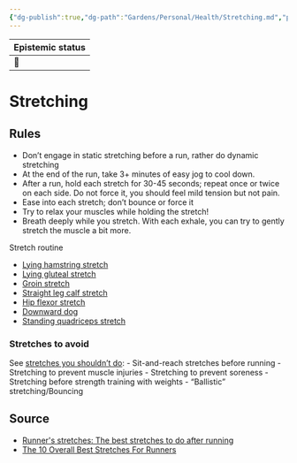 ```yaml
---
{"dg-publish":true,"dg-path":"Gardens/Personal/Health/Stretching.md","permalink":"/gardens/personal/health/stretching/","tags":["health","fitness","sport"]}
---
```



| Epistemic status |
| -------- |
|     🌿     |
# Stretching
## Rules
-  Don’t engage in static stretching before a run, rather do dynamic stretching
- At the end of the run, take 3+ minutes of easy jog to cool down.
- After a run, hold each stretch for 30-45 seconds; repeat once or twice on each side. Do not force it, you should feel mild tension but not pain.
-  Ease into each stretch; don’t bounce or force it
- Try to relax your muscles while holding the stretch!
- Breath deeply while you stretch. With each exhale, you can try to gently stretch the muscle a bit more.

Stretch routine

- [Lying hamstring stretch](https://media.hearstapps.com/loop/video/hearst-runnersworld-jess-hamstringtightness-hamstringstretc-1564424100.mp4)
- [Lying gluteal stretch](https://hips.hearstapps.com/hmg-prod/images/lying-glute-stretch-stretching-for-runners-1658843874.jpg?resize=980:*)
- [Groin stretch](https://hips.hearstapps.com/hmg-prod/images/groin-stretch-stretching-for-runners-1658844444.jpg?resize=980:*)
- [Straight leg calf stretch](https://media.hearstapps.com/loop/video/runners-calf-stretch-on-wall-1568386901.mp4)
- [Hip flexor stretch](https://media.hearstapps.com/loop/video/runners-kneeling-hip-flexor-stretch-1601397453.mp4)
- [Downward dog](https://www.ekhartyoga.com/media/images/articles/content/Downward-Facing-Dog-Pose-Adho-Mukha-Svanasana.jpg)
- [Standing quadriceps stretch](https://hips.hearstapps.com/hmg-prod/images/standing-quad-stretch-stretching-for-runners-1658846459.jpg?resize=980:*)


### Stretches to avoid
See [stretches you shouldn’t do](https://www.runnersworld.com/uk/training/5-stretches-you-should-never-do):
	- Sit-and-reach stretches before running
	- Stretching to prevent muscle injuries
	- Stretching to prevent soreness
	- Stretching before strength training with weights
	- “Ballistic” stretching/Bouncing

## Source
- [Runner's stretches: The best stretches to do after running](https://www.runnersworld.com/uk/health/a760484/the-rw-complete-guide-to-stretching-for-runners/)
- [The 10 Overall Best Stretches For Runners](https://marathonhandbook.com/best-stretches-for-runners/)
